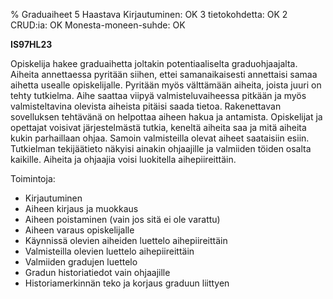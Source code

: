 % Graduaiheet
<arvosanamaksimi>5</arvosanamaksimi>
<vaikeustaso>Haastava</vaikeustaso>
<comment>
Kirjautuminen:        OK
3 tietokohdetta:      OK
2 CRUD:ia:            OK
Monesta-moneen-suhde: OK
</comment>

**IS97HL23**

Opiskelija hakee graduaihetta joltakin potentiaaliselta graduohjaajalta.
Aiheita annettaessa pyritään siihen, ettei samanaikaisesti annettaisi
samaa aihetta usealle opiskelijalle. Pyritään myös välttämään aiheita,
joista juuri on tehty tutkielma. Aihe saattaa viipyä valmisteluvaiheessa
pitkään ja myös valmisteltavina olevista aiheista pitäisi saada tietoa.
Rakenettavan sovelluksen tehtävänä on helpottaa aiheen hakua ja
antamista. Opiskelijat  ja opettajat voisivat järjestelmästä tutkia,
keneltä aiheita saa ja mitä aiheita kukin parhaillaan ohjaa. Samoin
valmisteilla olevat aiheet saataisiin esiin. Tutkielman tekijäätieto
näkyisi ainakin ohjaajille ja valmiiden töiden osalta kaikille. Aiheita
ja ohjaajia voisi luokitella aihepiireittäin.
 

Toimintoja:

- Kirjautuminen
- Aiheen kirjaus ja muokkaus
- Aiheen poistaminen (vain jos sitä ei ole varattu)
- Aiheen varaus opiskelijalle
- Käynnissä olevien aiheiden luettelo aihepiireittäin
- Valmisteilla olevien luettelo aihepiireittäin
- Valmiiden gradujen luettelo
- Gradun historiatiedot vain ohjaajille
- Historiamerkinnän teko ja korjaus graduun liittyen
